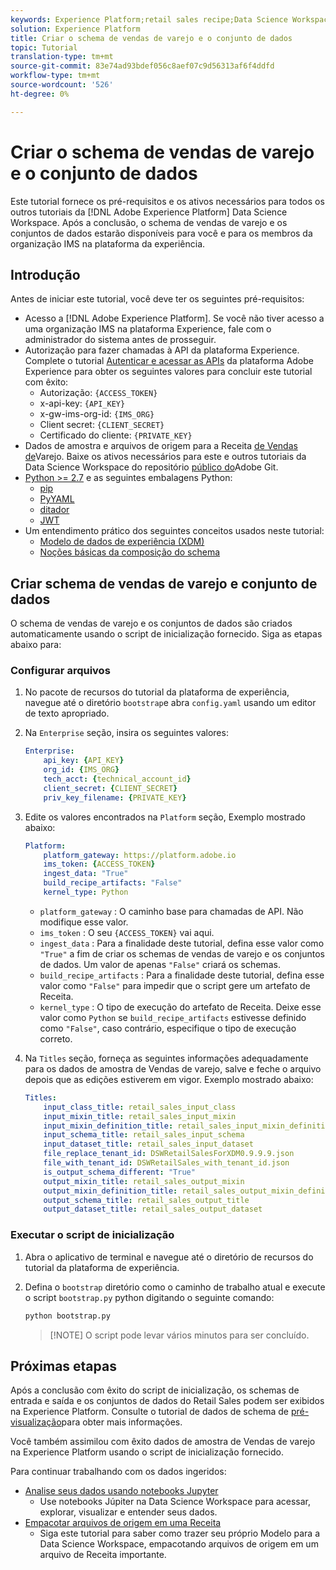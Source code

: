 ```yaml
---
keywords: Experience Platform;retail sales recipe;Data Science Workspace;popular topics
solution: Experience Platform
title: Criar o schema de vendas de varejo e o conjunto de dados
topic: Tutorial
translation-type: tm+mt
source-git-commit: 83e74ad93bdef056c8aef07c9d56313af6f4ddfd
workflow-type: tm+mt
source-wordcount: '526'
ht-degree: 0%

---
```



# Criar o schema de vendas de varejo e o conjunto de dados

Este tutorial fornece os pré-requisitos e os ativos necessários para todos os outros tutoriais da [!DNL Adobe Experience Platform] Data Science Workspace. Após a conclusão, o schema de vendas de varejo e os conjuntos de dados estarão disponíveis para você e para os membros da organização IMS na plataforma da experiência.

## Introdução

Antes de iniciar este tutorial, você deve ter os seguintes pré-requisitos:
- Acesso a [!DNL Adobe Experience Platform]. Se você não tiver acesso a uma organização IMS na plataforma Experience, fale com o administrador do sistema antes de prosseguir.
- Autorização para fazer chamadas à API da plataforma Experience. Complete o tutorial [Autenticar e acessar as APIs](../../tutorials/authentication.md) da plataforma Adobe Experience para obter os seguintes valores para concluir este tutorial com êxito:
   - Autorização: `{ACCESS_TOKEN}`
   - x-api-key: `{API_KEY}`
   - x-gw-ims-org-id: `{IMS_ORG}`
   - Client secret: `{CLIENT_SECRET}`
   - Certificado do cliente: `{PRIVATE_KEY}`
- Dados de amostra e arquivos de origem para a Receita [de Vendas de](../pre-built-recipes/retail-sales.md)Varejo. Baixe os ativos necessários para este e outros tutoriais da Data Science Workspace do repositório [público do](https://github.com/adobe/experience-platform-dsw-reference/)Adobe Git.
- [Python >= 2.7](https://www.python.org/downloads/) e as seguintes embalagens Python:
   - [pip](https://pypi.org/project/pip/)
   - [PyYAML](https://pyyaml.org/)
   - [ditador](https://pypi.org/project/dictor/)
   - [JWT](https://pypi.org/project/jwt/)
- Um entendimento prático dos seguintes conceitos usados neste tutorial:
   - [Modelo de dados de experiência (XDM)](../../xdm/home.md)
   - [Noções básicas da composição do schema](../../xdm/schema/field-dictionary.md)

## Criar schema de vendas de varejo e conjunto de dados

O schema de vendas de varejo e os conjuntos de dados são criados automaticamente usando o script de inicialização fornecido. Siga as etapas abaixo para:

### Configurar arquivos

1. No pacote de recursos do tutorial da plataforma de experiência, navegue até o diretório `bootstrap`e abra `config.yaml` usando um editor de texto apropriado.
2. Na `Enterprise` seção, insira os seguintes valores:

   ```yaml
   Enterprise:
       api_key: {API_KEY}
       org_id: {IMS_ORG}
       tech_acct: {technical_account_id}
       client_secret: {CLIENT_SECRET}
       priv_key_filename: {PRIVATE_KEY}
   ```

3. Edite os valores encontrados na `Platform` seção, Exemplo mostrado abaixo:

   ```yaml
   Platform:
       platform_gateway: https://platform.adobe.io
       ims_token: {ACCESS_TOKEN}
       ingest_data: "True"
       build_recipe_artifacts: "False"
       kernel_type: Python
   ```

   - `platform_gateway` : O caminho base para chamadas de API. Não modifique esse valor.
   - `ims_token` : O seu `{ACCESS_TOKEN}` vai aqui.
   - `ingest_data` : Para a finalidade deste tutorial, defina esse valor como `"True"` a fim de criar os schemas de vendas de varejo e os conjuntos de dados. Um valor de apenas `"False"` criará os schemas.
   - `build_recipe_artifacts` : Para a finalidade deste tutorial, defina esse valor como `"False"` para impedir que o script gere um artefato de Receita.
   - `kernel_type` : O tipo de execução do artefato de Receita. Deixe esse valor como `Python` se `build_recipe_artifacts` estivesse definido como `"False"`, caso contrário, especifique o tipo de execução correto.

4. Na `Titles` seção, forneça as seguintes informações adequadamente para os dados de amostra de Vendas de varejo, salve e feche o arquivo depois que as edições estiverem em vigor. Exemplo mostrado abaixo:

   ```yaml
   Titles:
       input_class_title: retail_sales_input_class
       input_mixin_title: retail_sales_input_mixin
       input_mixin_definition_title: retail_sales_input_mixin_definition
       input_schema_title: retail_sales_input_schema
       input_dataset_title: retail_sales_input_dataset
       file_replace_tenant_id: DSWRetailSalesForXDM0.9.9.9.json
       file_with_tenant_id: DSWRetailSales_with_tenant_id.json
       is_output_schema_different: "True"
       output_mixin_title: retail_sales_output_mixin
       output_mixin_definition_title: retail_sales_output_mixin_definition
       output_schema_title: retail_sales_output_title
       output_dataset_title: retail_sales_output_dataset
   ```

### Executar o script de inicialização

1. Abra o aplicativo de terminal e navegue até o diretório de recursos do tutorial da plataforma de experiência.
2. Defina o `bootstrap` diretório como o caminho de trabalho atual e execute o script `bootstrap.py` python digitando o seguinte comando:

   ```bash
   python bootstrap.py
   ```

   > [!NOTE] O script pode levar vários minutos para ser concluído.

## Próximas etapas

Após a conclusão com êxito do script de inicialização, os schemas de entrada e saída e os conjuntos de dados do Retail Sales podem ser exibidos na Experience Platform. Consulte o tutorial de dados de schema de [pré-visualização](./preview-schema-data.md)para obter mais informações.

Você também assimilou com êxito dados de amostra de Vendas de varejo na Experience Platform usando o script de inicialização fornecido.

Para continuar trabalhando com os dados ingeridos:
- [Analise seus dados usando notebooks Jupyter](../jupyterlab/analyze-your-data.md)
   - Use notebooks Júpiter na Data Science Workspace para acessar, explorar, visualizar e entender seus dados.
- [Empacotar arquivos de origem em uma Receita](./package-source-files-recipe.md)
   - Siga este tutorial para saber como trazer seu próprio Modelo para a Data Science Workspace, empacotando arquivos de origem em um arquivo de Receita importante.